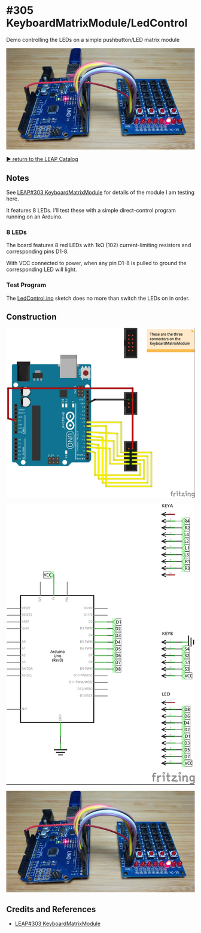# #305 KeyboardMatrixModule/LedControl

Demo controlling the LEDs on a simple pushbutton/LED matrix module

![Build](./assets/LedControl_build.jpg?raw=true)

[:arrow_forward: return to the LEAP Catalog](http://leap.tardate.com)

## Notes

See [LEAP#303 KeyboardMatrixModule](../) for details of the module I am testing here.

It features 8 LEDs. I'll test these with a simple direct-control program running on an Arduino.

### 8 LEDs

The board features 8 red LEDs with 1kΩ (102) current-limiting resistors and corresponding pins D1-8.

With VCC connected to power, when any pin D1-8 is pulled to ground the corresponding LED will light.


### Test Program

The [LedControl.ino](./LedControl.ino) sketch does no more than switch the LEDs on in order.


## Construction

![Breadboard](./assets/LedControl_bb.jpg?raw=true)

![Schematic](./assets/LedControl_schematic.jpg?raw=true)

![Build](./assets/LedControl_build.jpg?raw=true)

## Credits and References
* [LEAP#303 KeyboardMatrixModule](../)

